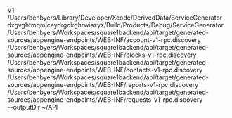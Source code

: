 V1
/Users/benbyers/Library/Developer/Xcode/DerivedData/ServiceGenerator-dxgvghtmqmjceydrgdkghrwiazyz/Build/Products/Debug/ServiceGenerator \
/Users/benbyers/Workspaces/square1backend/api/target/generated-sources/appengine-endpoints/WEB-INF/account-v1-rpc.discovery \
/Users/benbyers/Workspaces/square1backend/api/target/generated-sources/appengine-endpoints/WEB-INF/blocks-v1-rpc.discovery \
/Users/benbyers/Workspaces/square1backend/api/target/generated-sources/appengine-endpoints/WEB-INF/contacts-v1-rpc.discovery \
/Users/benbyers/Workspaces/square1backend/api/target/generated-sources/appengine-endpoints/WEB-INF/reports-v1-rpc.discovery \
/Users/benbyers/Workspaces/square1backend/api/target/generated-sources/appengine-endpoints/WEB-INF/requests-v1-rpc.discovery \
--outputDir ~/API